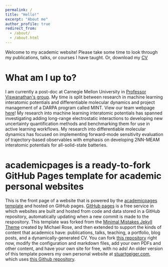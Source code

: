 ```yaml
---
permalink: /
title: "Hello!"
excerpt: "About me"
author_profile: true
redirect_from: 
  - /about/
  - /about.html
---
```


Welcome to my academic website! Please take some time to look through my publications, talks, or courses I have taught. Or, download my [CV](http://emilannevelink.github.io/files/cv_emilannevelink.pdf)

What am I up to?
======
I am currently a post-doc at Carnegie Mellon University in [Professor Viswanathan's group](https://www.cmu.edu/me/venkatgroup/). My time is split between research in machine learning interatomic potentials and differentiable molecular dynamics and project management of a DARPA program called MINT. View our team webpage [here](https://www.cmu.edu/energy/rectify/)!
My research into machine learning interatomic potentials has spanned investigating adding long-range electrostatic interactions to developing new uncertainty quantification methods and benchmarking them for use in active learning workflows.
My research into differentiable molecular dynamics has focused on implementing forward-mode sensitivity evaluation of trajectory-based observables with emphasis on developing 2NN-MEAM interatomic potentials for all-solid-state batteries.


academicpages is a ready-to-fork GitHub Pages template for academic personal websites
======
This is the front page of a website that is powered by the [academicpages template](https://github.com/academicpages/academicpages.github.io) and hosted on GitHub pages. [GitHub pages](https://pages.github.com) is a free service in which websites are built and hosted from code and data stored in a GitHub repository, automatically updating when a new commit is made to the respository. This template was forked from the [Minimal Mistakes Jekyll Theme](https://mmistakes.github.io/minimal-mistakes/) created by Michael Rose, and then extended to support the kinds of content that academics have: publications, talks, teaching, a portfolio, blog posts, and a dynamically-generated CV. You can fork [this repository](https://github.com/academicpages/academicpages.github.io) right now, modify the configuration and markdown files, add your own PDFs and other content, and have your own site for free, with no ads! An older version of this template powers my own personal website at [stuartgeiger.com](http://stuartgeiger.com), which uses [this Github repository](https://github.com/staeiou/staeiou.github.io).

